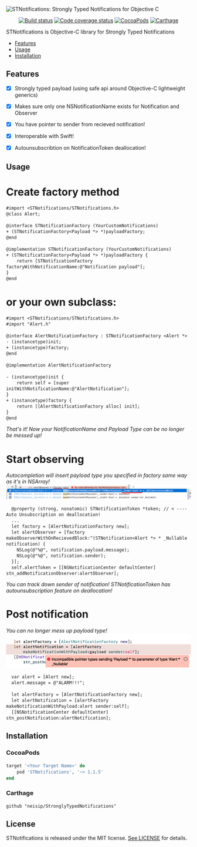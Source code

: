 
  ![STNotifications: Strongly Typed Notifications for Objective C](https://raw.githubusercontent.com/neisip/StronglyTypedNotifications/master/STNotifications.png)

<p align="center">
  <a href="https://travis-ci.org/neisip/StronglyTypedNotifications"><img alt="Build status" src="https://travis-ci.org/neisip/StronglyTypedNotifications.svg?branch=master"/></a>
  <a href="http://codecov.io/github/neisip/StronglyTypedNotifications"><img alt="Code coverage status" src="http://codecov.io/github/neisip/StronglyTypedNotifications/coverage.svg?branch=master"/></a>
  <a href="https://cocoapods.org/pods/STNotifications"><img alt="CocoaPods" src="https://img.shields.io/cocoapods/v/STNotifications.svg"/></a>
    <a href="https://github.com/Carthage/Carthage"><img alt="Carthage" src="https://img.shields.io/badge/Carthage-compatible-4BC51D.svg?style=flat"/></a>
</p>

STNotifications is Objective-C library for Strongly Typed Notifications

- [Features](#features)
- [Usage](#usage)
- [Installation](#installation)

## Features

- [x] Strongly typed payload (using safe api around Objective-C lightweight generics)
- [x] Makes sure only one NSNotificationName exists for Notification and Observer
- [x] You have pointer to sender from recieved notification!
- [x] Interoperable with Swift!
- [x] Autounsubscribtion on NotificationToken deallocation!


## Usage

# Create factory method
```
#import <STNotifications/STNotifications.h>
@class Alert;

@interface STNotificationFactory (YourCustomNotifications)
+ (STNotificationFactory<Payload *> *)payloadFactory;
@end

@implementation STNotificationFactory (YourCustomNotifications)
+ (STNotificationFactory<Payload *> *)payloadFactory {
    return [STNotificationFactory factoryWithNotificationName:@"Notification payload"];
}
@end

```

# or your own subclass:

```
#import <STNotifications/STNotifications.h>
#import "Alert.h"

@interface AlertNotificationFactory : STNotificationFactory <Alert *>
- (instancetype)init;
+ (instancetype)factory;
@end

@implementation AlertNotificationFactory

- (instancetype)init {
    return self = [super initWithNotificationName:@"AlertNotification"];
}
+ (instancetype)factory {
    return [[AlertNotificationFactory alloc] init];
}
@end

```

*That's it! Now your NotificationName and Payload Type can be no longer be messed up!*

# Start observing

*Autocompletion will insert payload type you specified in factory same way as it's in NSArray!*
  ![STNotifications: Strongly Typed Notifications for Objective C](https://raw.githubusercontent.com/neisip/StronglyTypedNotifications/master/TypedAutoCompletion.png)

```
  @property (strong, nonatomic) STNotificationToken *token; // < ---- Auto Unsubscription on deallocation!
  ...
  let factory = [AlertNotificationFactory new];
  let alertObserver = [factory makeObserverWithOnRecievedBlock:^(STNotification<Alert *> * _Nullable notification) {
    NSLog(@"%@", notification.payload.message);
    NSLog(@"%@", notification.sender);
  }];
  self.alertToken = [[NSNotificationCenter defaultCenter] stn_addNotificationObserver:alertObserver];
```
*You can track down sender of notification!*
*STNotificationToken has autounsubscription feature on deallocation!*

# Post notification

*You can no longer mess up payload type!*
  ![STNotifications: Strongly Typed Notifications for Objective C](https://raw.githubusercontent.com/neisip/StronglyTypedNotifications/master/IncompatiblePointerType.png)

```
  var alert = [Alert new];
  alert.message = @"ALARM!!!";

  let alertFactory = [AlertNotificationFactory new];
  let alertNotification = [alertFactory makeNotificationWithPayload:alert sender:self];
  [[NSNotificationCenter defaultCenter] stn_postNotification:alertNotification];
```

## Installation

### CocoaPods

```ruby
target '<Your Target Name>' do
    pod 'STNotifications', '~> 1.1.5'
end
```

### Carthage

```
github "neisip/StronglyTypedNotifications"
```

## License

STNotifications is released under the MIT license. [See LICENSE](https://github.com/neisip/StronglyTypedNotifications/blob/master/LICENSE) for details.
